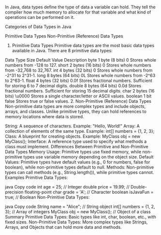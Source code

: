 In Java, data types define the type of data a variable can hold. They tell the compiler how much memory to allocate for that variable and what kind of operations can be performed on it.

Categories of Data Types in Java

Primitive Data Types
Non-Primitive (Reference) Data Types
1. Primitive Data Types
Primitive data types are the most basic data types available in Java. There are 8 primitive data types:

Data Type	Size	Default Value	Description
byte	1 byte (8 bits)	0	Stores whole numbers from -128 to 127.
short	2 bytes (16 bits)	0	Stores whole numbers from -32,768 to 32,767.
int	4 bytes (32 bits)	0	Stores whole numbers from -2^31 to 2^31-1.
long	8 bytes (64 bits)	0L	Stores whole numbers from -2^63 to 2^63-1.
float	4 bytes (32 bits)	0.0f	Stores fractional numbers. Sufficient for storing 6 to 7 decimal digits.
double	8 bytes (64 bits)	0.0d	Stores fractional numbers. Sufficient for storing 15 decimal digits.
char	2 bytes (16 bits)	\u0000	Stores a single character/letter or ASCII values.
boolean	1 bit	false	Stores true or false values.
2. Non-Primitive (Reference) Data Types
Non-primitive data types are more complex types and include objects, arrays, and classes. Unlike primitive types, they can hold references to memory locations where data is stored.

String: A sequence of characters. Example: "Hello, World!"
Array: A collection of elements of the same type. Example: int[] numbers = {1, 2, 3};
Class: A blueprint for creating objects. Example: MyClass obj = new MyClass();
Interface: A reference type used to specify what methods a class must implement.
Differences Between Primitive and Non-Primitive Data Types
Memory Usage: Primitive types use fixed memory, while non-primitive types use variable memory depending on the object size.
Default Values: Primitive types have default values (e.g., 0 for numbers, false for boolean), while non-primitive types default to null.
Methods: Non-primitive types can call methods (e.g., String.length()), while primitive types cannot.
Examples
Primitive Data Types:

java
Copy code
int age = 25;        // Integer
double price = 19.99; // Double-precision floating-point
char grade = 'A';    // Character
boolean isJavaFun = true; // Boolean
Non-Primitive Data Types:

java
Copy code
String name = "Alice"; // String object
int[] numbers = {1, 2, 3}; // Array of integers
MyClass obj = new MyClass(); // Object of a class
Summary
Primitive Data Types: Basic types like int, char, boolean, etc., with fixed sizes.
Non-Primitive Data Types: More complex types like Strings, Arrays, and Objects that can hold more data and methods.